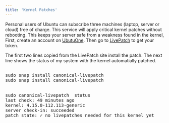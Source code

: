 ```yaml
---
title: 'Kernel Patches'
---
```


Personal users of Ubuntu can subscribe three machines (laptop, server or cloud) free of charge.  This service will apply critical kernel patches without rebooting. This keeps your server safe from a weakness found in the kernel,
First, create an account on [UbutuOne](https://login.ubuntu.com/). Then go to [LivePatch](https://ubuntu.com/livepatch)  to get your token.

The first two lines copied from the LivePatch site install the patch. The next line shows the status of my system with the kernel automatially patched.

<pre>
    
sudo snap install canonical-livepatch
sudo snap install canonical-livepatch <token>    
   
    
sudo canonical-livepatch  status
last check: 49 minutes ago
kernel: 4.15.0-112.113-generic
server check-in: succeeded
patch state: ✓ no livepatches needed for this kernel yet
</pre>


